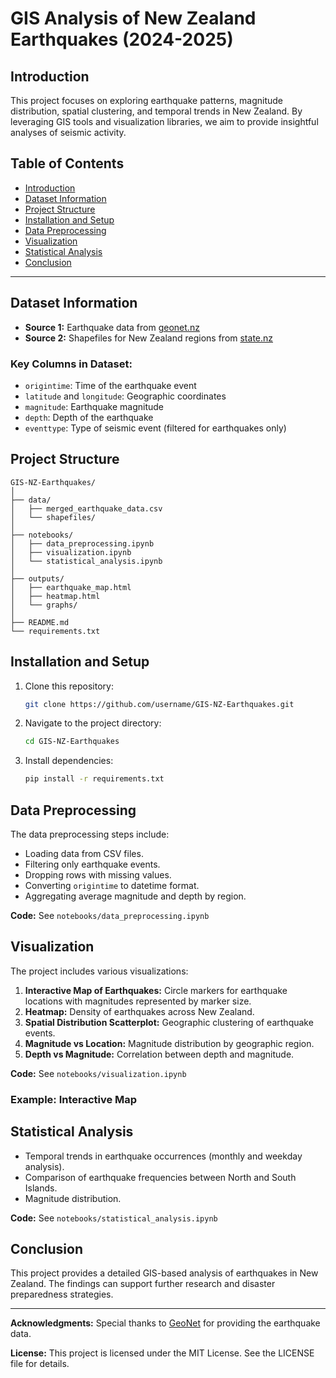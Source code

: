 # GIS Analysis of New Zealand Earthquakes (2024-2025)

## Introduction

This project focuses on exploring earthquake patterns, magnitude distribution, spatial clustering, and temporal trends in New Zealand. By leveraging GIS tools and visualization libraries, we aim to provide insightful analyses of seismic activity.
## Table of Contents

- [Introduction](#introduction)
- [Dataset Information](#dataset-information)
- [Project Structure](#project-structure)
- [Installation and Setup](#installation-and-setup)
- [Data Preprocessing](#data-preprocessing)
- [Visualization](#visualization)
- [Statistical Analysis](#statistical-analysis)
- [Conclusion](#conclusion)

---


## Dataset Information

- **Source 1:** Earthquake data from [geonet.nz](https://www.geonet.org.nz/)
- **Source 2:** Shapefiles for New Zealand regions from [state.nz](https://data.govt.nz/)

### Key Columns in Dataset:

- `origintime`: Time of the earthquake event
- `latitude` and `longitude`: Geographic coordinates
- `magnitude`: Earthquake magnitude
- `depth`: Depth of the earthquake
- `eventtype`: Type of seismic event (filtered for earthquakes only)

## Project Structure

```
GIS-NZ-Earthquakes/
│
├── data/
│   ├── merged_earthquake_data.csv
│   └── shapefiles/
│
├── notebooks/
│   ├── data_preprocessing.ipynb
│   ├── visualization.ipynb
│   └── statistical_analysis.ipynb
│
├── outputs/
│   ├── earthquake_map.html
│   ├── heatmap.html
│   └── graphs/
│
├── README.md
└── requirements.txt
```

## Installation and Setup

1. Clone this repository:
   ```bash
   git clone https://github.com/username/GIS-NZ-Earthquakes.git
   ```
2. Navigate to the project directory:
   ```bash
   cd GIS-NZ-Earthquakes
   ```
3. Install dependencies:
   ```bash
   pip install -r requirements.txt
   ```

## Data Preprocessing

The data preprocessing steps include:

- Loading data from CSV files.
- Filtering only earthquake events.
- Dropping rows with missing values.
- Converting `origintime` to datetime format.
- Aggregating average magnitude and depth by region.

**Code:** See `notebooks/data_preprocessing.ipynb`

## Visualization

The project includes various visualizations:

1. **Interactive Map of Earthquakes:** Circle markers for earthquake locations with magnitudes represented by marker size.
2. **Heatmap:** Density of earthquakes across New Zealand.
3. **Spatial Distribution Scatterplot:** Geographic clustering of earthquake events.
4. **Magnitude vs Location:** Magnitude distribution by geographic region.
5. **Depth vs Magnitude:** Correlation between depth and magnitude.

**Code:** See `notebooks/visualization.ipynb`

### Example: Interactive Map



## Statistical Analysis

- Temporal trends in earthquake occurrences (monthly and weekday analysis).
- Comparison of earthquake frequencies between North and South Islands.
- Magnitude distribution.

**Code:** See `notebooks/statistical_analysis.ipynb`

## Conclusion

This project provides a detailed GIS-based analysis of earthquakes in New Zealand. The findings can support further research and disaster preparedness strategies.

---

**Acknowledgments:**
Special thanks to [GeoNet](https://www.geonet.org.nz/) for providing the earthquake data.

**License:**
This project is licensed under the MIT License. See the LICENSE file for details.

